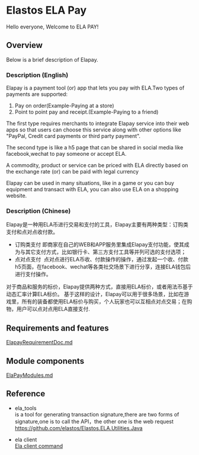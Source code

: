 # Elastos ELA Pay

Hello everyone,
Welcome to ELA PAY! 

## Overview
Below is a brief description of Elapay.

### Description (English)
Elapay is a payment tool (or) app that lets you pay with ELA.Two types of payments are supported:
1. Pay on order(Example-Paying at a store)
2. Point to point pay and receipt.(Example-Paying to a friend)

The first type requires merchants to integrate Elapay service into their web apps so that users can choose this service along with other options like "PayPal, Credit card payments or third party payment".

The second type is like a h5 page that can be shared in social media like facebook,wechat to pay someone or accept ELA.

A commodity, product or service can be priced with ELA directly based on the exchange rate (or) can be paid with legal currency

Elapay can be used in many situations, like in a game or you can buy equipment and transact with ELA, you can also use ELA on a shopping website.

### Description (Chinese)
Elapay是一种用ELA币进行交易和支付的工具，Elapay主要有两种类型：订购类支付和点对点收付款。
- 订购类支付
  即商家在自己的WEB和APP服务里集成Elapay支付功能，使其成为与其它支付方式，比如银行卡、第三方支付工具等并列可选的支付选项；
- 点对点支付
  点对点进行ELA币收、付款操作的操作，通过发起一个收、付款h5页面，在facebook、wechat等各类社交场景下进行分享，连接ELA钱包后进行支付操作。

对于商品和服务的标价，Elapay提供两种方式，直接用ELA标价，或者用法币基于动态汇率计算ELA标价。
基于这样的设计，Elapay可以用于很多场景，比如在游戏里，所有的装备都使用ELA标价与购买，个人玩家也可以互相点对点交易；在购物，用户可以点对点用ELA直接支付.

## Requirements and features
[ElapayRequirementDoc.md](./ElapayRequirementDoc.md)

## Module components
[ElaPayModules.md](./ElaPayModules.md)

## Reference
- ela_tools <br/>
  is a tool for generating transaction signature,there are two forms of signature,one is to call the API，the other one is the web request<br/>
  https://github.com/elastos/Elastos.ELA.Utilities.Java<br/>

- ela client <br/>
  [Ela client command](ElaClient.md)





